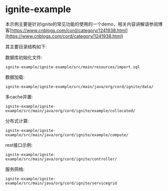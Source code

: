 # ignite-example

本示例主要是针对ignite的常见功能的使用的一个demo，相关内容讲解请参阅博客[https://www.cnblogs.com/cord/category/1241938.html](https://www.cnblogs.com/cord/category/1241938.html)

其主要目录结构如下:

数据库初始化文件:

`ignite-example/ignite-example/src/main/resources/import.sql`



数据加载:

`ignite-example/ignite-example/src/main/java/org/cord/ignite/data/`



多cache并置:

`ignite-example/ignite-example/src/main/java/org/cord/ignite/example/collocated/`



分布式计算:

`ignite-example/ignite-example/src/main/java/org/cord/ignite/example/compute/`



rest接口示例:

`ignite-example/ignite-example/src/main/java/org/cord/ignite/controller/`


服务网格:

`ignite-example/ignite-example/src/main/java/org/cord/ignite/servicegrid`
